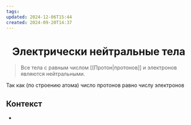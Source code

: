 ```yaml
---
tags: 
updated: 2024-12-06T15:44
created: 2024-09-20T14:37
---
```

<center> <h1> <b> Электрически нейтральные тела </b> </h1> </center>

 >Все тела с равным числом [[Протон|протонов]] и электронов являются нейтральными.

Так как (по строению атома) число протонов равно числу электронов

## Контекст
- 

